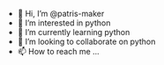 - 👋 Hi, I’m @patris-maker
- 👀 I’m interested in python
- 🌱 I’m currently learning python
- 💞️ I’m looking to collaborate on python
- 📫 How to reach me ...

<!---
patris-maker/patris-maker is a ✨ special ✨ repository because its `README.md` (this file) appears on your GitHub profile.
You can click the Preview link to take a look at your changes.
--->
